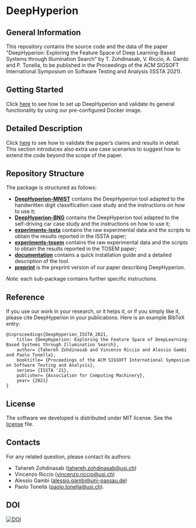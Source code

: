 # DeepHyperion

## General Information ##
This repository contains the source code and the data of the paper "DeepHyperion: Exploring the Feature Space of Deep Learning-Based
Systems through Illumination Search"
 by T. Zohdinasab, V. Riccio, A. Gambi and P. Tonella, to be published in the Proceedings of the ACM SIGSOFT International Symposium on Software Testing and Analysis (ISSTA 2021).

## Getting Started ##

Click [here](./documentation/getting_started.md) to see how to set up DeepHyperion and validate its general functionality by using our pre-configured Docker image.

## Detailed Description ##

Click [here](./documentation/details.md) to see how to validate the paper’s claims and results in detail. This section introduces also extra use case scenarios to suggest how to extend the code beyond the scope of the paper.

## Repository Structure ##
The package is structured as follows:

* [__DeepHyperion-MNIST__](./DeepHyperion-MNIST) contains the DeepHyperion tool adapted to the handwritten digit classification case study and the instructions on how to use it;
* [__DeepHyperion-BNG__](./DeepHyperion-BNG) contains the DeepHyperion tool adapted to the self-driving car case study and the instructions on how to use it;
* [__experiments-issta__](./experiments-issta) contains the raw experimental data and the scripts to obtain the results reported in the ISSTA paper;
* [__experiments-tosem__](./experiments-tosem) contains the raw experimental data and the scripts to obtain the results reported in the TOSEM paper;
* [__documentation__](./documentation) contains a quick installation guide and a detailed description of the tool.
* [__preprint__](./preprint.pdf) is the preprint version of our paper describing DeepHyperion.

_Note:_ each sub-package contains further specific instructions.

## Reference

If you use our work in your research, or it helps it, or if you simply like it, please cite DeepHyperion in your publications. 
Here is an example BibTeX entry:

```
@inproceedings{DeepHyperion_ISSTA_2021,
	title= {DeepHyperion: Exploring the Feature Space of DeepLearning-Based Systems through Illumination Search},
	author= {Tahereh Zohdinasab and Vincenzo Riccio and Alessio Gambi and Paolo Tonella},
	booktitle= {Proceedings of the ACM SIGSOFT International Symposium on Software Testing and Analysis},
	series= {ISSTA '21},
	publisher= {Association for Computing Machinery},
	year= {2021}
}
```

## License ##
The software we developed is distributed under MIT license. See the [license](./LICENSE.md) file.

## Contacts

For any related question, please contact its authors: 
* Tahereh Zohdinasab ([tahereh.zohdinasab@usi.ch](mailto:tahereh.zohdinasab@usi.ch)) 
* Vincenzo Riccio ([vincenzo.riccio@usi.ch](mailto:vincenzo.riccio@usi.ch))
* Alessio Gambi ([alessio.gambi@uni-passau.de](mailto:alessio.gambi@uni-passau.de))
* Paolo Tonella ([paolo.tonella@usi.ch](mailto:paolo.tonella@usi.ch)).

## DOI

[![DOI](https://zenodo.org/badge/359465104.svg)](https://zenodo.org/badge/latestdoi/359465104)
